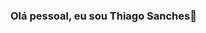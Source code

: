 ### Olá pessoal, eu sou Thiago Sanches👋

<!--
**thiagosanchesd/thiagosanchesd** is a ✨ _special_ ✨ repository because its `README.md` (this file) appears on your GitHub profile.

<div>

[![Seu Nome GitHub Stats](https://github-readme-stats.vercel.app/api?username=thiagosanchesd&show_icons=true&theme=dracula )](https://github.com/thiagosanchesd)

##
 
